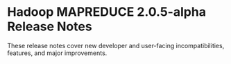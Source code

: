 # Hadoop MAPREDUCE 2.0.5-alpha Release Notes

These release notes cover new developer and user-facing incompatibilities, features, and major improvements.



